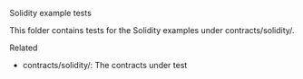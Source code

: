 Solidity example tests

This folder contains tests for the Solidity examples under contracts/solidity/.

Related
- contracts/solidity/: The contracts under test